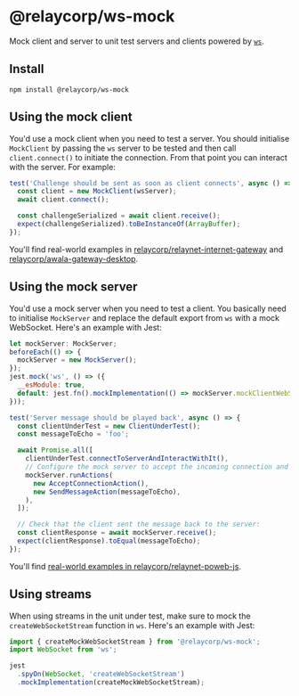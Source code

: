 # @relaycorp/ws-mock

Mock client and server to unit test servers and clients powered by [`ws`](https://www.npmjs.com/package/ws).

## Install

```
npm install @relaycorp/ws-mock
```

## Using the mock client

You'd use a mock client when you need to test a server. You should initialise `MockClient` by passing the `ws` server to be tested and then call `client.connect()` to initiate the connection. From that point you can interact with the server. For example:

```javascript
test('Challenge should be sent as soon as client connects', async () => {
  const client = new MockClient(wsServer);
  await client.connect();

  const challengeSerialized = await client.receive();
  expect(challengeSerialized).toBeInstanceOf(ArrayBuffer);
});
```

You'll find real-world examples in [relaycorp/relaynet-internet-gateway](https://github.com/relaycorp/relaynet-internet-gateway/search?l=TypeScript&q=%22%40relaycorp%2Fws-mock%22) and [relaycorp/awala-gateway-desktop](https://github.com/relaycorp/awala-gateway-desktop/search?l=TypeScript&q=%22%40relaycorp%2Fws-mock%22).

## Using the mock server

You'd use a mock server when you need to test a client. You basically need to initialise `MockServer` and replace the default export from `ws` with a mock WebSocket. Here's an example with Jest:

```javascript
let mockServer: MockServer;
beforeEach(() => {
  mockServer = new MockServer();
});
jest.mock('ws', () => ({
  __esModule: true,
  default: jest.fn().mockImplementation(() => mockServer.mockClientWebSocket),
}));

test('Server message should be played back', async () => {
  const clientUnderTest = new ClientUnderTest();
  const messageToEcho = 'foo';

  await Promise.all([
    clientUnderTest.connectToServerAndInteractWithIt(),
    // Configure the mock server to accept the incoming connection and return a message straightaway
    mockServer.runActions(
      new AcceptConnectionAction(),
      new SendMessageAction(messageToEcho),
    ),
  ]);

  // Check that the client sent the message back to the server:
  const clientResponse = await mockServer.receive();
  expect(clientResponse).toEqual(messageToEcho);
});
```

You'll find [real-world examples in relaycorp/relaynet-poweb-js](https://github.com/relaycorp/relaynet-poweb-js/search?l=TypeScript&q=%22%40relaycorp%2Fws-mock%22).

## Using streams

When using streams in the unit under test, make sure to mock the `createWebSocketStream` function in `ws`. Here's an example with Jest:

```javascript
import { createMockWebSocketStream } from '@relaycorp/ws-mock';
import WebSocket from 'ws';

jest
  .spyOn(WebSocket, 'createWebSocketStream')
  .mockImplementation(createMockWebSocketStream);
```
